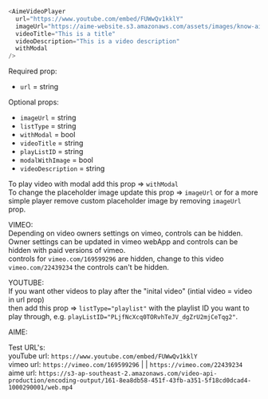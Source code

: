 ```js
<AimeVideoPlayer
  url="https://www.youtube.com/embed/FUWwQv1kklY"
  imageUrl="https://aime-website.s3.amazonaws.com/assets/images/know-aime/white-paper.jpg"
  videoTitle="This is a title"
  videoDescription="This is a video description"
  withModal
/>
```

Required prop:

- `url` = string

Optional props:

- `imageUrl` = string
- `listType` = string
- `withModal` = bool
- `videoTitle` = string
- `playListID` = string
- `modalWithImage` = bool
- `videoDescription` = string

To play video with modal add this prop => `withModal`  
To change the placeholder image update this prop => `imageUrl` or for a more simple player remove custom placeholder image by removing `imageUrl` prop.

VIMEO:  
Depending on video owners settings on vimeo, controls can be hidden.  
Owner settings can be updated in vimeo webApp and controls can be hidden with paid versions of vimeo.  
controls for `vimeo.com/169599296` are hidden, change to this video `vimeo.com/22439234` the controls can't be hidden.

YOUTUBE:  
If you want other videos to play after the "inital video" (intial video = video in url prop)  
then add this prop => `listType="playlist"` with the playlist ID you want to play through, e.g. `playListID="PLjfNcXcq0TORvhTeJV_dgZrU2mjCeTqg2"`.

AIME:

Test URL's:  
youTube url: `https://www.youtube.com/embed/FUWwQv1kklY`  
vimeo url: `https://vimeo.com/169599296` | | `https://vimeo.com/22439234`
aime url: `https://s3-ap-southeast-2.amazonaws.com/video-api-production/encoding-output/161-8ea8db58-451f-43fb-a351-5f18cd0dcad4-1000290001/web.mp4`
